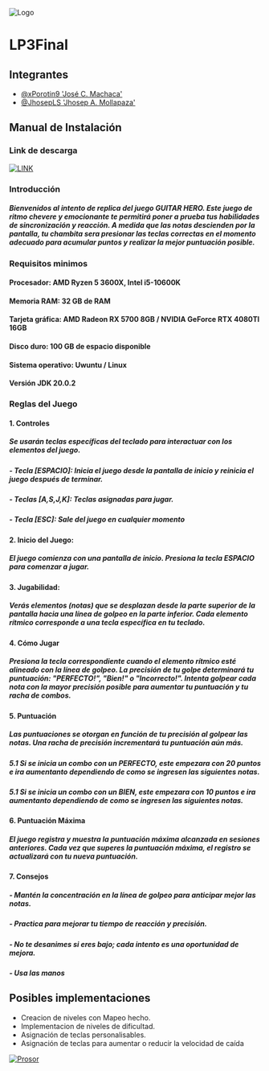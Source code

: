 
![Logo](https://cdn.discordapp.com/attachments/963074507973722116/1181373441283195011/file-6sRmAyPFD7IPPtOInhWc1AMq.png?ex=6580d2c1&is=656e5dc1&hm=270ab87811d35562ff68bfbbdfafec5db35e9ac17201e3dd1e0b4fdfbc4c49d5&)


# LP3Final

## Integrantes

- [@xPorotin9 'José C. Machaca'](https://github.com/xPorotin9)
- [@JhosepLS 'Jhosep A. Mollapaza'](https://github.com/JhosepLS)

## Manual de Instalación 
### Link de descarga
[![LINK](https://img.shields.io/badge/my_portfolio-000?style=for-the-badge&logo=ko-fi&logoColor=white)](https://drive.google.com/file/d/1V3P2vszxKx5Vu7Byg283LRv4onm06zeo/view)
### Introducción
##### Bienvenidos al intento de replica del juego GUITAR HERO. Este juego de ritmo chevere y emocionante te permitirá poner a prueba tus habilidades de sincronización y reacción. A medida que las notas descienden por la pantalla, tu chambita sera presionar las teclas correctas en el momento adecuado para acumular puntos y realizar la mejor puntuación posible.

### Requisitos minimos
#### Procesador: AMD Ryzen 5 3600X, Intel i5-10600K 
#### Memoria RAM: 32 GB de RAM
#### Tarjeta gráfica: AMD Radeon RX 5700 8GB / NVIDIA GeForce RTX 4080TI 16GB
#### Disco duro: 100 GB de espacio disponible
#### Sistema operativo: Uwuntu / Linux
#### Versión JDK 20.0.2

### Reglas del Juego
#### 1. Controles
##### Se usarán teclas específicas del teclado  para interactuar con los elementos del juego. 
##### - Tecla [ESPACIO]: Inicia el juego desde la pantalla de inicio y reinicia el juego después de terminar. 
##### - Teclas [A,S,J,K]: Teclas asignadas para jugar.
##### - Tecla [ESC]: Sale del juego en cualquier momento

#### 2. Inicio del Juego:
##### El juego comienza con una pantalla de inicio. Presiona la tecla ESPACIO para comenzar a jugar.
#### 3. Jugabilidad:
##### Verás elementos (notas) que se desplazan desde la parte superior de la pantalla hacia una línea de golpeo en la parte inferior. Cada elemento rítmico corresponde a una tecla específica en tu teclado.
#### 4. Cómo Jugar
##### Presiona la tecla correspondiente cuando el elemento rítmico esté alineado con la línea de golpeo. La precisión de tu golpe determinará tu puntuación: "PERFECTO!", "Bien!" o "Incorrecto!". Intenta golpear cada nota con la mayor precisión posible para aumentar tu puntuación y tu racha de combos.
#### 5. Puntuación
##### Las puntuaciones se otorgan en función de tu precisión al golpear las notas. Una racha de precisión incrementará tu puntuación aún más.
##### 5.1 Si se inicia un combo con un PERFECTO, este empezara con 20 puntos e ira aumentanto dependiendo de como se ingresen las siguientes notas.
##### 5.1 Si se inicia un combo con un BIEN, este empezara con 10 puntos e ira aumentanto dependiendo de como se ingresen las siguientes notas.


#### 6. Puntuación Máxima
##### El juego registra y muestra la puntuación máxima alcanzada en sesiones anteriores. Cada vez que superes la puntuación máxima, el registro se actualizará con tu nueva puntuación.

#### 7. Consejos
##### - Mantén la concentración en la línea de golpeo para anticipar mejor las notas. 
##### - Practica para mejorar tu tiempo de reacción y precisión.
##### - No te desanimes si eres bajo; cada intento es una oportunidad de mejora.
##### - Usa las manos
    
## Posibles implementaciones

- Creacion de niveles con Mapeo hecho. 
- Implementacion de niveles de dificultad.
- Asignación de teclas personalisables.
- Asignación de teclas para aumentar o reducir la velocidad de caída
  
[![Prosor](https://img.shields.io/badge/my_portfolio-000?style=for-the-badge&logo=ko-fi&logoColor=white)](https://www.youtube.com/watch?v=jHMGhbj0kbg)



